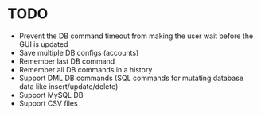 # TODO

- Prevent the DB command timeout from making the user wait before the GUI is updated
- Save multiple DB configs (accounts)
- Remember last DB command
- Remember all DB commands in a history
- Support DML DB commands (SQL commands for mutating database data like insert/update/delete)
- Support MySQL DB
- Support CSV files

